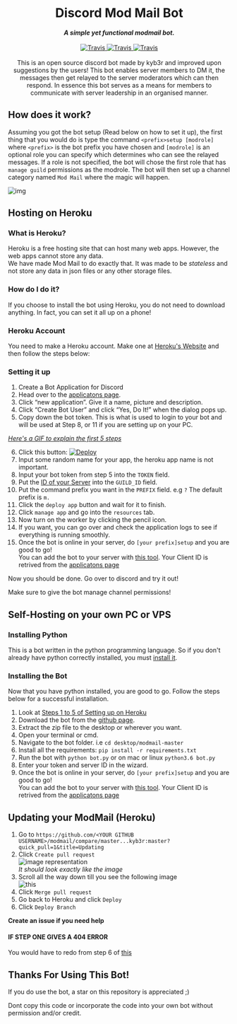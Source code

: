 <h1 align="center">Discord Mod Mail Bot</h1>

<div align="center">
    <strong><i>A simple yet functional modmail bot.</i></strong>
    <br>
    <br>
    
<a href="https://travis-ci.com/kyb3r/dhooks">
  <img src="https://img.shields.io/badge/build-passing-7289DA.svg?style=for-the-badge" alt="Travis" />
</a>

<a href="https://pypi.org/project/dhooks/">
  <img src="https://img.shields.io/badge/python-3.6-7289DA.svg?style=for-the-badge" alt="Travis" />
</a>

<a href="https://github.com/kyb3r/modmail/blob/master/LICENSE">
  <img src="https://img.shields.io/github/license/kyb3r/modmail.svg?style=for-the-badge&colorB=7289DA" alt="Travis" />
</a>

</div>
<br>
<div align="center">
    This is an open source discord bot made by kyb3r and improved upon suggestions by the users! This bot enables server members to DM it, the messages then get relayed to the server moderators which can then respond. In essence this bot serves as a means for members to communicate with server leadership in an organised manner.

</div>

## How does it work?

Assuming you got the bot setup (Read below on how to set it up), the first thing that you would do is type the command `<prefix>setup [modrole]` where `<prefix>` is the bot prefix you have chosen and `[modrole]` is an optional role you can specify which determines who can see the relayed messages. If a role is not specified, the bot will chose the first role that has `manage guild` permissions as the modrole. The bot will then set up a channel category named `Mod Mail` where the magic will happen. 

![img](https://imgur.com/a/vCdC65V)



## Hosting on Heroku
### What is Heroku?
Heroku is a free hosting site that can host many web apps. However, the web apps cannot store any data.    
We have made Mod Mail to do exactly that. It was made to be *stateless* and not store any data in json files or any other storage files.

### How do I do it? 
If you choose to install the bot using Heroku, you do not need to download anything. In fact, you can set it all up on a phone!    

### Heroku Account

You need to make a Heroku account. Make one at [Heroku's Website](https://heroku.com/) and then follow the steps below: 

### Setting it up

1. Create a Bot Application for Discord
2. Head over to the [applicatons page](https://discordapp.com/developers/applications/me).
3. Click “new application”. Give it a name, picture and description.
4. Click “Create Bot User” and click “Yes, Do It!” when the dialog pops up.
5. Copy down the bot token. This is what is used to login to your bot and will be used at Step 8, or 11 if you are setting up on your PC.

[*Here's a GIF to explain the first 5 steps*](https://i.imgur.com/Y2ouW7I.gif)

6. Click this button: [![Deploy](https://www.herokucdn.com/deploy/button.png)](https://heroku.com/deploy)
7. Input some random name for your app, the heroku app name is not important.
8. Input your bot token from step 5 into the `TOKEN` field.
7. Put the [ID of your Server](https://support.discordapp.com/hc/en-us/articles/206346498-Where-can-I-find-my-User-Server-Message-ID-) into the `GUILD_ID` field.
10. Put the command prefix you want in the `PREFIX` field. e.g `?` The default prefix is `m.`
11. Click the `deploy app` button and wait for it to finish.
12. Click `manage app` and go into the `resources` tab. 
13. Now turn on the worker by clicking the pencil icon.
14. If you want, you can go over and check the application logs to see if everything is running smoothly.
15. Once the bot is online in your server, do `[your prefix]setup` and you are good to go!    
You can add the bot to your server with [this tool](https://finitereality.github.io/permissions-calculator/?v=0). Your Client ID is retrived from the [applicatons page](https://discordapp.com/developers/applications/me)

Now you should be done. Go over to discord and try it out!

Make sure to give the bot manage channel permissions!

## Self-Hosting on your own PC or VPS    
### Installing Python

This is a bot written in the python programming language. So if you don't already have python correctly installed, you must [install it](http://www.ics.uci.edu/~pattis/common/handouts/pythoneclipsejava/python.html).

### Installing the Bot

Now that you have python installed, you are good to go. Follow the steps below for a successful installation.

1. Look at [Steps 1 to 5 of Setting up on Heroku](https://github.com/kyb3r/modmail/blob/master/README.md#setting-it-up)
6. Download the bot from the [github page](https://github.com/kyb3r/modmail/archive/master.zip).
7. Extract the zip file to the desktop or wherever you want.
8. Open your terminal or cmd.
9. Navigate to the bot folder. i.e `cd desktop/modmail-master`
10. Install all the requirements: `pip install -r requirements.txt`
11. Run the bot with `python bot.py` or on mac or linux `python3.6 bot.py`
12. Enter your token and server ID in the wizard.
13. Once the bot is online in your server, do `[your prefix]setup` and you are good to go!    
You can add the bot to your server with [this tool](https://finitereality.github.io/permissions-calculator/?v=0). Your Client ID is retrived from the [applicatons page](https://discordapp.com/developers/applications/me)

## Updating your ModMail (Heroku)
1. Go to `https://github.com/<YOUR GITHUB USERNAME>/modmail/compare/master...kyb3r:master?quick_pull=1&title=Updating`
2. Click `Create pull request`    
![image representation](https://i.imgur.com/iMpMxWF.png)    
*It should look exactly like the image*
3. Scroll all the way down till you see the following image    
![this](https://i.imgur.com/UbODNga.png)
4. Click `Merge pull request`
5. Go back to Heroku and click `Deploy`
6. Click `Deploy Branch`

**Create an issue if you need help**

#### IF STEP ONE GIVES A 404 ERROR
You would have to redo from step 6 of [this](https://github.com/kyb3r/modmail/#setting-it-up)

## Thanks For Using This Bot!

If you do use the bot, a star on this repository is appreciated ;)

Dont copy this code or incorporate the code into your own bot without permission and/or credit.

